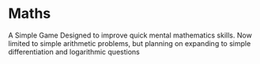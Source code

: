 # Maths
A Simple Game Designed to improve quick mental mathematics skills. Now limited to simple arithmetic problems, but planning on expanding to simple differentiation and logarithmic questions
